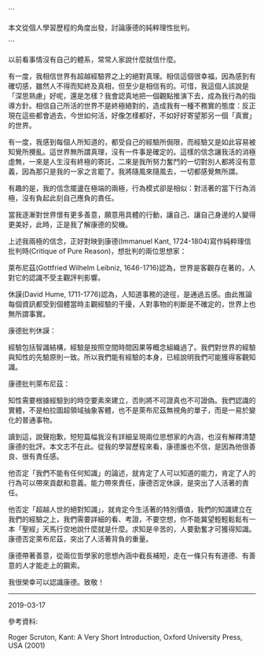 \`\`\`



本文從個人學習歷程的角度出發，討論康德的純粹理性批判。



\`\`\`







以前看事情沒有自己的體系，常常人家說什麼就信什麼。





有一度，我相信世界有超越經驗界之上的絕對真理。相信這個很幸福，因為感到有確切感，雖然人不得而知終及真相，但至少是相信有的。可惜，我這個人該說是「深思熟慮」好呢，還是怎樣？我會認真地把一個觀點推演下去，成為我行為的指導方針。相信自己所活的世界不是終極絕對的，造成我有一種不務實的態度：反正現在這些都會過去，今世如何活，好像怎樣都好，不如好好寄望那另一個「真實」的世界。





有一度，我感到每個人所知道的，都受自己的經驗所侷限，而經驗又是如此容易被知覺所攪亂。這世界無所謂真理，沒有一件事是確定的。這樣的信念讓我活的消極虛無，一來是人生沒有終極的寄託，二來是我所努力奮鬥的一切對別人都將沒有意義，因為那只是我的一家之言罷了。我將隨風來隨風去，一切都感覺無所謂。





有趣的是，我的信念擺盪在極端的兩極，行為模式卻是相似：對活著的當下行為消極，沒有負起此刻自己應負的責任。







當我逐漸對世界懷有更多善意，願意用具體的行動，讓自己、讓自己身邊的人變得更美好，此時，正是我了解康德的契機。





上述我兩極的信念，正好對映到康德\(Immanuel Kant, 1724-1804\)寫作純粹理信批判時\(Critique of Pure Reason\)，想批判的兩位思想家：





萊布尼茲\(Gottfried Wilhelm Leibniz, 1646-1716\)認為，世界是客觀存在著的，人對它的認識不受主觀評判影響。





休謨\(David Hume, 1711-1776\)認為，人知道事務的途徑，是通過五感。由此推論每個資訊都受到個體當時主觀經驗的干擾，人對事物的判斷是不確定的，世界上也無所謂事實。









康德批判休謨：





經驗包括智識結構，經驗是按照空間時間因果等概念組織過了。我們對世界的經驗與知性的先驗原則一致。所以我們能有經驗的本身，已經說明我們可能獲得客觀知識。





康德批判萊布尼茲：





知性需要根據經驗到的時空要素來建立，否則將不可證真也不可證偽。我們認識的實體，不是柏拉圖超領域抽象客體，也不是萊布尼茲無視角的單子，而是一易於變化的普通事物。







讀到這，說聲抱歉，短短篇幅我沒有詳細呈現兩位思想家的內涵，也沒有解釋清楚康德的批評。本文志不在此。從我的學習歷程來看，康德誰也不信，是因為他很善良、很有責任感。





他否定「我們不能有任何知識」的論述，就肯定了人可以知道的能力，肯定了人的行為可以帶來貢獻和意義。能力帶來責任，康德否定休謨，是突出了人活著的責任。





他否定「超越人世的絕對知識」，就肯定今生活著的特別價值，我們的知識建立在我們的經驗之上，我們需要詳細的看、考證，不要空想，你不能冀望輕輕鬆鬆有一本「聖經」天馬行空地說什麼就是什麼。求知是辛苦的，人要勤奮才可獲得知識。康德否定萊布尼茲，突出了人活著背負的重量。





康德帶著善意，從兩位哲學家的思想內涵中截長補短，走在一條只有有道德、有善意的人才能走上的鋼索。





我很榮幸可以認識康德。致敬！





---

2019-03-17 

參考資料: 

Roger Scruton, Kant: A Very Short Introduction, Oxford University Press, USA \(2001\)

